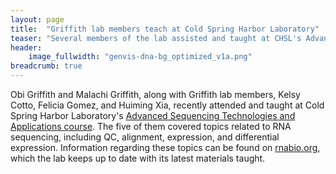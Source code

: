 ```yaml
---
layout: page
title:  "Griffith lab members teach at Cold Spring Harbor Laboratory"
teaser: "Several members of the lab assisted and taught at CHSL's Advanced Sequencing Technologies and Applications course"
header:
    image_fullwidth: "genvis-dna-bg_optimized_v1a.png"
breadcrumb: true
---
```

Obi Griffith and Malachi Griffith, along with Griffith lab members, Kelsy Cotto, Felicia Gomez, and Huiming Xia, recently attended and taught at Cold Spring Harbor Laboratory's [Advanced Sequencing Technologies and Applications course](https://meetings.cshl.edu/courses.aspx?course=C-SEQTEC&year=19). The five of them covered topics related to RNA sequencing, including QC, alignment, expression, and differential expression. Information regarding these topics can be found on [rnabio.org](rnabio.org), which the lab keeps up to date with its latest materials taught.
